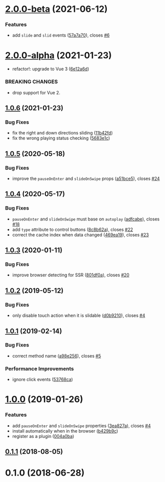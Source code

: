 # [2.0.0-beta](https://github.com/fengyuanchen/vue-carousel/compare/v2.0.0-alpha...v2.0.0-beta) (2021-06-12)


### Features

* add `slide` and `slid` events ([57a7a70](https://github.com/fengyuanchen/vue-carousel/commit/57a7a7021816f187a6f5a1d6e5d796540572ea01)), closes [#6](https://github.com/fengyuanchen/vue-carousel/issues/6)



# [2.0.0-alpha](https://github.com/fengyuanchen/vue-carousel/compare/v1.0.6...v2.0.0-alpha) (2021-01-23)


* refactor!: upgrade to Vue 3 ([6e12a6d](https://github.com/fengyuanchen/vue-carousel/commit/6e12a6de12eb6cfea8b8078c43fac512319dc2e0))


### BREAKING CHANGES

* drop support for Vue 2.



## [1.0.6](https://github.com/fengyuanchen/vue-carousel/compare/v1.0.5...v1.0.6) (2021-01-23)


### Bug Fixes

* fix the right and down directions sliding ([11b42fd](https://github.com/fengyuanchen/vue-carousel/commit/11b42fd92d0bea87aae172207131ed497bb8186c))
* fix the wrong playing status checking ([5683e1c](https://github.com/fengyuanchen/vue-carousel/commit/5683e1c0305b3b9dd60ae87f8b21ccc052fd6f74))



## [1.0.5](https://github.com/fengyuanchen/vue-carousel/compare/v1.0.4...v1.0.5) (2020-05-18)


### Bug Fixes

* improve the `pauseOnEnter` and `slideOnSwipe` props ([a51bce5](https://github.com/fengyuanchen/vue-carousel/commit/a51bce5a45847e3a1b8a6c96137d1a2672e5641d)), closes [#24](https://github.com/fengyuanchen/vue-carousel/issues/24)



## [1.0.4](https://github.com/fengyuanchen/vue-carousel/compare/v1.0.3...v1.0.4) (2020-05-17)


### Bug Fixes

* `pauseOnEnter` and `slideOnSwipe` must base on `autoplay` ([adfcabe](https://github.com/fengyuanchen/vue-carousel/commit/adfcabebb7aa521d4fa92aa4fb0f1dbe55b10cd4)), closes [#18](https://github.com/fengyuanchen/vue-carousel/issues/18)
* add `type` attribute to control buttons ([8c8b62a](https://github.com/fengyuanchen/vue-carousel/commit/8c8b62a920a7ae7f13e59b83f976660181ddb883)), closes [#22](https://github.com/fengyuanchen/vue-carousel/issues/22)
* correct the cache index when data changed ([469ea19](https://github.com/fengyuanchen/vue-carousel/commit/469ea19e22b915264b3a05eef813b16cde5d844e)), closes [#23](https://github.com/fengyuanchen/vue-carousel/issues/23)



## [1.0.3](https://github.com/fengyuanchen/vue-carousel/compare/v1.0.2...v1.0.3) (2020-01-11)


### Bug Fixes

* improve browser detecting for SSR ([801df0a](https://github.com/fengyuanchen/vue-carousel/commit/801df0a4d0ff84a6d7c9df20550fc10a5adfa2f8)), closes [#20](https://github.com/fengyuanchen/vue-carousel/issues/20)



## [1.0.2](https://github.com/fengyuanchen/vue-carousel/compare/v1.0.1...v1.0.2) (2019-05-12)


### Bug Fixes

* only disable touch action when it is slidable ([d0b9210](https://github.com/fengyuanchen/vue-carousel/commit/d0b9210662469d66af351db924a41d722f4c70fa)), closes [#4](https://github.com/fengyuanchen/vue-carousel/issues/4)



## [1.0.1](https://github.com/fengyuanchen/vue-carousel/compare/v1.0.0...v1.0.1) (2019-02-14)


### Bug Fixes

* correct method name ([a98e256](https://github.com/fengyuanchen/vue-carousel/commit/a98e25620a8f980321e921cc9c6d45d3677b381f)), closes [#5](https://github.com/fengyuanchen/vue-carousel/issues/5)


### Performance Improvements

* ignore click events ([53768ca](https://github.com/fengyuanchen/vue-carousel/commit/53768ca39ef40a07de964fc517a4b69400cde6d6))



# [1.0.0](https://github.com/fengyuanchen/vue-carousel/compare/v0.1.1...v1.0.0) (2019-01-26)


### Features

* add `pauseOnEnter` and `slideOnSwipe` properties ([3ea827a](https://github.com/fengyuanchen/vue-carousel/commit/3ea827aada85fd1af411b2f8c11154b8a4db0636)), closes [#4](https://github.com/fengyuanchen/vue-carousel/issues/4)
* install automatically when in the browser ([b429b9c](https://github.com/fengyuanchen/vue-carousel/commit/b429b9c7d0799b72427f55a1b99bce79b3b061be))
* register as a plugin ([004a0ba](https://github.com/fengyuanchen/vue-carousel/commit/004a0ba287cfd9dd60d69e42900fcf658858b699))



## [0.1.1](https://github.com/fengyuanchen/vue-carousel/compare/v0.1.0...v0.1.1) (2018-08-05)



# 0.1.0 (2018-06-28)



